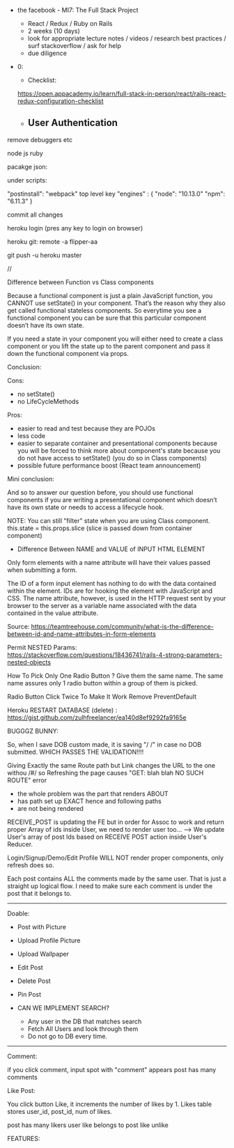 + the facebook - MI7: The Full Stack Project
  - React / Redux / Ruby on Rails
  - 2 weeks (10 days)
  - look for appropriate lecture notes / videos / research best   practices / surf stackoverflow / ask for help
  - due diligence

+ 0:
  - Checklist: 
  
  https://open.appacademy.io/learn/full-stack-in-person/react/rails-react-redux-configuration-checklist
  
  - User Authentication
    - 

remove debuggers
etc

node js
ruby 

pacakge json:

under scripts:

"postinstall": "webpack"
top level key
  "engines" : {
    "node": "10.13.0"
    "npm": "6.11.3"
  }

  commit all changes

  heroku login (pres any key to login on browser)

  heroku git: remote -a flipper-aa

  git push -u heroku master

  //

Difference between Function vs Class components 

  Because a functional component is just a plain JavaScript function, you CANNOT use setState() in your component. That’s the reason why they also get called functional stateless components. So everytime you see a functional component you can be sure that this particular component doesn’t have its own state.

  If you need a state in your component you will either need to create a class component or you lift the state up to the parent component and pass it down the functional component via props.

  Conclusion:

  Cons:
  - no setState()
  - no LifeCycleMethods

  Pros:
  - easier to read and test because they are POJOs
  - less code
  - easier to separate container and presentational components
    because you will be forced to think more about component's
    state because you do not have access to setState() (you do so
    in Class components)
  - possible future performance boost (React team announcement)

  Mini conclusion: 
  
  And so to answer our question before, you should use functional components if you are writing a presentational component which doesn’t have its own state or needs to access a lifecycle hook. 

  NOTE: You can still "filter" state when you are using Class component. this.state = this.props.slice (slice is passed down from container component)

  - Difference Between NAME and VALUE of INPUT HTML ELEMENT

  Only form elements with a name attribute will have their values passed when submitting a form.

  The ID of a form input element has nothing to do with the data contained within the element. IDs are for hooking the element with JavaScript and CSS. The name attribute, however, is used in the HTTP request sent by your browser to the server as a variable name associated with the data contained in the value attribute.

  Source: https://teamtreehouse.com/community/what-is-the-difference-between-id-and-name-attributes-in-form-elements

  Permit NESTED Params: https://stackoverflow.com/questions/18436741/rails-4-strong-parameters-nested-objects

  How To Pick Only One Radio Button ? 
    Give them the same name. The same name assures only 1 radio button within a group of them is picked. 

  Radio Button Click Twice To Make It Work 
    Remove PreventDefault

  Heroku RESTART DATABASE (delete) :
    https://gist.github.com/zulhfreelancer/ea140d8ef9292fa9165e

  




  BUGGGZ BUNNY: 


  So, when I save DOB custom made, it is saving "/ /" in 
  case no DOB submitted. WHICH PASSES THE VALIDATION!!!!
  

Giving Exactly the same Route path 
but Link changes the URL to the one withou /#/
so Refreshing the page causes "GET: blah blah NO SUCH ROUTE" error
  - the whole problem was the part that renders ABOUT
  - has path set up EXACT hence and following paths 
  - are not being rendered

RECEIVE_POST is updating the FE but in order for Assoc to work and 
return proper Array of ids inside User, we need to render user too...
  --> We update User's array of post Ids based on RECEIVE POST action inside User's Reducer.

Login/Signup/Demo/Edit Profile WILL NOT render proper
components, only refresh does so. 

Each post contains ALL the comments made by the same user. That is just a straight up logical flow. 
I need to make sure each comment is under the post that it belongs to.

-----------------------------------------

Doable:

- Post with Picture
- Upload Profile Picture
- Upload Wallpaper
- Edit Post
- Delete Post
- Pin Post

- CAN WE IMPLEMENT SEARCH?
  - Any user in the DB that matches search
  - Fetch All Users and look through them
  - Do not go to DB every time.
----------------------------------------------

Comment: 

if you click comment, input spot with "comment" appears
post has many comments

Like Post: 

You click button Like, it increments the number of 
likes by 1. Likes table stores user_id, post_id, num of likes.

post has many likers
user like belongs to post
like
unlike

FEATURES:






